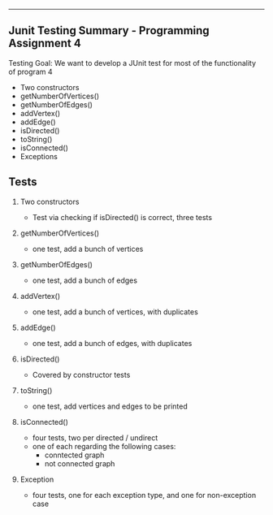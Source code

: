 --------------------------------------------------
Junit Testing Summary - Programming Assignment 4
------------------------------------------------

Testing Goal: We want to develop a JUnit test for most of the functionality of program 4

- Two constructors
- getNumberOfVertices()
- getNumberOfEdges()
- addVertex()
- addEdge()
- isDirected()
- toString()
- isConnected()
- Exceptions

## Tests

1. Two constructors
	- Test via checking if isDirected() is correct, three tests
2. getNumberOfVertices()
	- one test, add a bunch of vertices

3. getNumberOfEdges()
	- one test, add a bunch of edges
	
4. addVertex()
	- one test, add a bunch of vertices, with duplicates
	
5. addEdge()
	- one test, add a bunch of edges, with duplicates	
	
6. isDirected()
	- Covered by constructor tests
	
7. toString()
	- one test, add vertices and edges to be printed
	
8. isConnected()
	- four tests, two per directed / undirect
	- one of each regarding the following cases:
		- conntected graph
		- not connected graph
		
9. Exception
	- four tests, one for each exception type, and one for non-exception case
